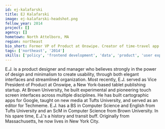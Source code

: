 ```yaml
---
id: ej-kalafarski
title: EJ Kalafarski
image: ej-kalafarski-headshot.png
fellow_year: 2014
project: []
agency: []
hometown: North Attelboro, MA
region: northeast
bio_short: Former VP of Product at Onswipe. Creator of time-travel app Déjà Vu for iPhone. Brown University and Tufts University. Minimalist.
tags: ['northeast', '2014']
skills: ['policy', 'frontend development', 'data', 'product', 'user experience', 'business development']
---
```


E.J. is a product designer and manager who believes strongly in the power of design and minimalism to create usability, through both elegant interfaces and streamlined organization. Most recently, E.J. served as Vice President of Product at Onswipe, a New York-based tablet publishing startup. At Brown University, he built experimental and pioneering touch screen interfaces across multiple disciplines. He has built cartographic apps for Google, taught on new media at Tufts University, and served as an editor for Techmeme. E.J. has a BS in Computer Science and English from Tufts University and an ScM in Computer Science from Brown University. In his spare time, E.J.'s a history and transit buff. Originally from Massachusetts, he now lives in New York City.
